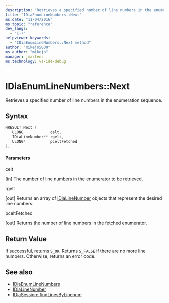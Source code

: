```yaml
---
description: "Retrieves a specified number of line numbers in the enumeration sequence."
title: "IDiaEnumLineNumbers::Next"
ms.date: "11/04/2016"
ms.topic: "reference"
dev_langs:
  - "C++"
helpviewer_keywords:
  - "IDiaEnumLineNumbers::Next method"
author: "mikejo5000"
ms.author: "mikejo"
manager: jmartens
ms.technology: vs-ide-debug
---
```

# IDiaEnumLineNumbers::Next

Retrieves a specified number of line numbers in the enumeration sequence.

## Syntax

```C++
HRESULT Next ( 
   ULONG            celt,
   IDiaLineNumber** rgelt,
   ULONG*           pceltFetched
);
```

#### Parameters
 celt

[in] The number of line numbers in the enumerator to be retrieved.

 rgelt

[out] Returns an array of [IDiaLineNumber](../../debugger/debug-interface-access/idialinenumber.md) objects that represent the desired line numbers.

 pceltFetched

[out] Returns the number of line numbers in the fetched enumerator.

## Return Value
 If successful, returns `S_OK`. Returns `S_FALSE` if there are no more line numbers. Otherwise, returns an error code.

## See also
- [IDiaEnumLineNumbers](../../debugger/debug-interface-access/idiaenumlinenumbers.md)
- [IDiaLineNumber](../../debugger/debug-interface-access/idialinenumber.md)
- [IDiaSession::findLinesByLinenum](../../debugger/debug-interface-access/idiasession-findlinesbylinenum.md)
